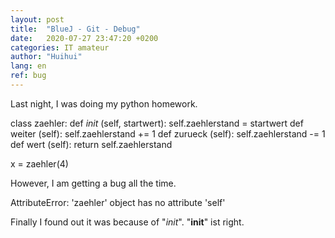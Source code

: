 ```yaml
---
layout: post
title:  "BlueJ - Git - Debug"
date:   2020-07-27 23:47:20 +0200
categories: IT amateur
author: "Huihui"
lang: en
ref: bug
---
```

Last night, I was doing my python homework.

class zaehler:
    def _init_ (self, startwert):
        self.zaehlerstand = startwert
    def weiter (self):
        self.zaehlerstand += 1
    def zurueck (self):
        self.zaehlerstand -= 1
    def wert (self):
        return self.zaehlerstand

x = zaehler(4)

However, I am getting a bug all the time.

AttributeError: 'zaehler' object has no attribute 'self'

Finally I found out it was because of "_init_". "__init__" ist right.